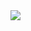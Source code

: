<img src="https://builtin.com/sites/default/files/styles/medium/public/2018-08/artificial-intelligence-companies.jpg">




